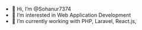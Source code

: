 - 👋 Hi, I’m @Sohanur7374
- 👀 I’m interested in Web Application Development
- 🌱 I’m currently working with PHP, Laravel, React.js,

<!---
Sohanur7374/Sohanur7374 is a ✨ special ✨ repository because its `README.md` (this file) appears on your GitHub profile.
You can click the Preview link to take a look at your changes.
--->
